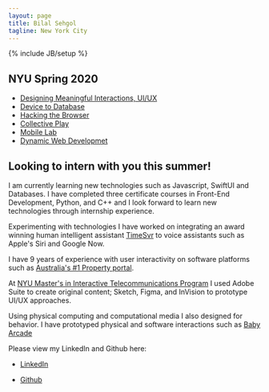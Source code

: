 ```yaml
---
layout: page
title: Bilal Sehgol
tagline: New York City
---
```

{% include JB/setup %}

## NYU Spring 2020

 - [Designing Meaningful Interactions, UI/UX](dmi)
 - [Device to Database](devicetodatabase)
 - [Hacking the Browser](https://github.com/bsehgol/hackingthebrowser)
 - [Collective Play](https://github.com/bsehgol/collectiveplay)
 - [Mobile Lab](mobilelab)
 - [Dynamic Web Developmet](https://github.com/bsehgol/dwd)
 
 
## Looking to intern with you this summer!

I am currently learning new technologies such as Javascript, SwiftUI and Databases. I have completed three certificate courses in Front-End Development, Python, and C++ and I look forward to learn new technologies through internship experience. 

Experimenting with technologies I have worked on integrating an award winning human intelligent assistant [TimeSvr](https://www.timesvr.com) to voice assistants such as Apple's Siri and Google Now.

I have 9 years of experience with user interactivity on software platforms such as [Australia's #1 Property portal](https://realestate.com.au).

At [NYU Master's in Interactive Telecommunications Program](https://tisch.nyu.edu/itp) I used Adobe Suite to create original content; Sketch, Figma, and InVision to prototype UI/UX approaches.

Using physical computing and computational media I also designed for behavior. I have prototyped physical and software interactions such as [Baby Arcade](https://docs.google.com/presentation/d/1B6X02WgVRav2-ldXhJka9qMu80qopMIVvaj4LvIbGTU/edit#slide=id.p)
 
Please view my LinkedIn and Github here: 
- [LinkedIn](https://www.linkedin.com/in/bilalsehgol/)

- [Github](https://github.com/bsehgol)
